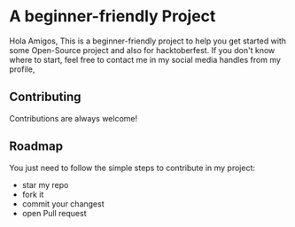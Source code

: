 
# A beginner-friendly Project

Hola Amigos,
This is a beginner-friendly project to help you get started with some Open-Source project and also for hacktoberfest. 
If you don't know where to start, feel free to contact me in my social media handles from my profile,


## Contributing

Contributions are always welcome!



## Roadmap
You just need to follow the simple steps to contribute in my project: 
- star my repo
- fork it
- commit your changest
- open Pull request

